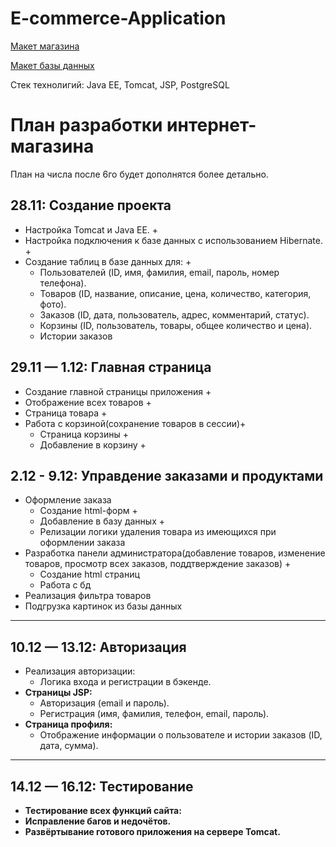 # E-commerce-Application

[Макет магазина](https://github.com/EugeneKroshinsky/E-commerce-Application/blob/main/Online-Shop.pdf)

[Макет базы данных](https://github.com/EugeneKroshinsky/E-commerce-Application/blob/main/database_model.png)

Стек технолигий: Java EE, Tomcat, JSP, PostgreSQL

# План разработки интернет-магазина

План на числа после 6го будет дополнятся более детально.

## **28.11: Создание проекта**
- Настройка Tomcat и Java EE. +
- Настройка подключения к базе данных с использованием Hibernate. +
- Создание таблиц в базе данных для: +
  - Пользователей (ID, имя, фамилия, email, пароль, номер телефона).
  - Товаров (ID, название, описание, цена, количество, категория, фото).
  - Заказов (ID, дата, пользователь, адрес, комментарий, статус).
  - Корзины (ID, пользователь, товары, общее количество и цена).
  - Истории заказов 
## **29.11 — 1.12: Главная страница**
- Создание главной страницы приложения +
- Отображение всех товаров +
- Страница товара +
- Работа с корзиной(сохранение товаров в сессии)+
  - Страница корзины +
  - Добавление в корзину +
## **2.12 - 9.12: Управдение заказами и продуктами**
- Оформление заказа 
  - Создание html-форм +
  - Добавление в базу данных +
  - Релизации логики удаления товара из имеющихся при оформлении заказа
- Разработка панели администратора(добавление товаров, изменение товаров, просмотр всех заказов, поддтверждение заказов) +
  - Создание html страниц
  - Работа с бд
- Реализация фильтра товаров
- Подгрузка картинок из базы данных

---

## **10.12 — 13.12: Авторизация**
- Реализация авторизации:
  - Логика входа и регистрации в бэкенде.
- **Страницы JSP:**
  - Авторизация (email и пароль).
  - Регистрация (имя, фамилия, телефон, email, пароль).
- **Страница профиля:**
  - Отображение информации о пользователе и истории заказов (ID, дата, сумма).

---

## **14.12 — 16.12: Тестирование**
- **Тестирование всех функций сайта:**
- **Исправление багов и недочётов.**
- **Развёртывание готового приложения на сервере Tomcat.**

